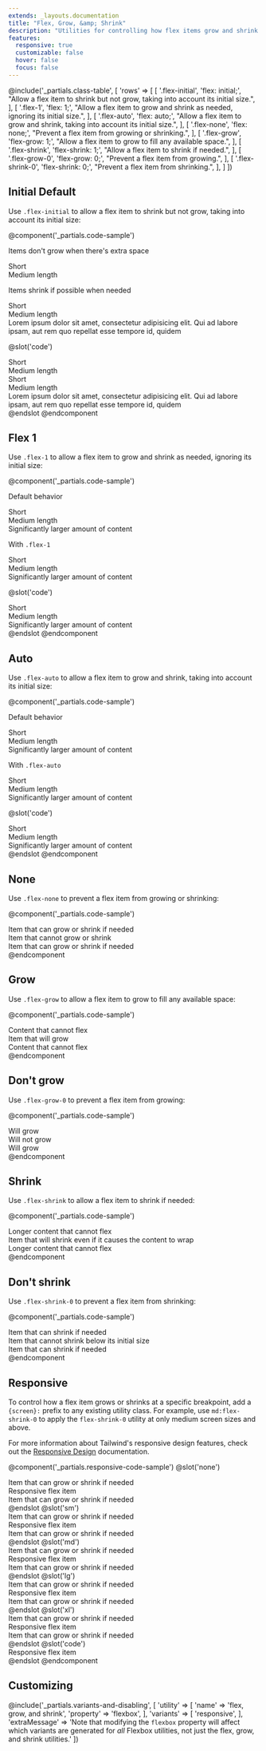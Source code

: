 ```yaml
---
extends: _layouts.documentation
title: "Flex, Grow, &amp; Shrink"
description: "Utilities for controlling how flex items grow and shrink."
features:
  responsive: true
  customizable: false
  hover: false
  focus: false
---
```


@include('_partials.class-table', [
  'rows' => [
    [
      '.flex-initial',
      'flex: initial;',
      "Allow a flex item to shrink but not grow, taking into account its initial size.",
    ],
    [
      '.flex-1',
      'flex: 1;',
      "Allow a flex item to grow and shrink as needed, ignoring its initial size.",
    ],
    [
      '.flex-auto',
      'flex: auto;',
      "Allow a flex item to grow and shrink, taking into account its initial size.",
    ],
    [
      '.flex-none',
      'flex: none;',
      "Prevent a flex item from growing or shrinking.",
    ],
    [
      '.flex-grow',
      'flex-grow: 1;',
      "Allow a flex item to grow to fill any available space.",
    ],
    [
      '.flex-shrink',
      'flex-shrink: 1;',
      "Allow a flex item to shrink if needed.",
    ],
    [
      '.flex-grow-0',
      'flex-grow: 0;',
      "Prevent a flex item from growing.",
    ],
    [
      '.flex-shrink-0',
      'flex-shrink: 0;',
      "Prevent a flex item from shrinking.",
    ],
  ]
])

## Initial <span class="ml-2 font-semibold text-grey-dark text-sm uppercase tracking-wide">Default</span>

Use `.flex-initial` to allow a flex item to shrink but not grow, taking into account its initial size:

@component('_partials.code-sample')
<p class="text-sm text-grey-dark mb-1">Items don't grow when there's extra space</p>
<div class="flex bg-gray-200 mb-6">
  <div class="flex-initial text-grey-darker text-center bg-gray-400 px-4 py-2 m-2">
    Short
  </div>
  <div class="flex-initial text-grey-darker text-center bg-gray-400 px-4 py-2 m-2">
    Medium length
  </div>
</div>

<p class="text-sm text-grey-dark mb-1">Items shrink if possible when needed</p>
<div class="flex bg-gray-200">
  <div class="flex-initial text-grey-darker text-center bg-gray-400 px-4 py-2 m-2">
    Short
  </div>
  <div class="flex-initial text-grey-darker text-center bg-gray-400 px-4 py-2 m-2">
    Medium length
  </div>
  <div class="flex-initial text-grey-darker text-center bg-gray-400 px-4 py-2 m-2">
    Lorem ipsum dolor sit amet, consectetur adipisicing elit. Qui ad labore ipsam, aut rem quo repellat esse tempore id, quidem
  </div>
</div>

@slot('code')
<div class="flex bg-gray-200">
  <div class="flex-initial text-grey-darker text-center bg-gray-400 px-4 py-2 m-2">
    Short
  </div>
  <div class="flex-initial text-grey-darker text-center bg-gray-400 px-4 py-2 m-2">
    Medium length
  </div>
</div>

<div class="flex bg-gray-200">
  <div class="flex-initial text-grey-darker text-center bg-gray-400 px-4 py-2 m-2">
    Short
  </div>
  <div class="flex-initial text-grey-darker text-center bg-gray-400 px-4 py-2 m-2">
    Medium length
  </div>
  <div class="flex-initial text-grey-darker text-center bg-gray-400 px-4 py-2 m-2">
    Lorem ipsum dolor sit amet, consectetur adipisicing elit. Qui ad labore ipsam, aut rem quo repellat esse tempore id, quidem
  </div>
</div>
@endslot
@endcomponent

## Flex 1

Use `.flex-1` to allow a flex item to grow and shrink as needed, ignoring its initial size:

@component('_partials.code-sample')
<p class="text-sm text-grey-dark mb-1">Default behavior</p>
<div class="flex bg-gray-200 mb-6">
  <div class="text-grey-darker text-center bg-gray-400 px-4 py-2 m-2">
    Short
  </div>
  <div class="text-grey-darker text-center bg-gray-400 px-4 py-2 m-2">
    Medium length
  </div>
  <div class="text-grey-darker text-center bg-gray-400 px-4 py-2 m-2">
    Significantly larger amount of content
  </div>
</div>
<p class="text-sm text-grey-dark mb-1">With <code>.flex-1</code></p>
<div class="flex bg-gray-200">
  <div class="flex-1 text-grey-darker text-center bg-gray-400 px-4 py-2 m-2">
    Short
  </div>
  <div class="flex-1 text-grey-darker text-center bg-gray-400 px-4 py-2 m-2">
    Medium length
  </div>
  <div class="flex-1 text-grey-darker text-center bg-gray-400 px-4 py-2 m-2">
    Significantly larger amount of content
  </div>
</div>

@slot('code')
<div class="flex bg-gray-200">
  <div class="flex-1 text-grey-darker text-center bg-gray-400 px-4 py-2 m-2">
    Short
  </div>
  <div class="flex-1 text-grey-darker text-center bg-gray-400 px-4 py-2 m-2">
    Medium length
  </div>
  <div class="flex-1 text-grey-darker text-center bg-gray-400 px-4 py-2 m-2">
    Significantly larger amount of content
  </div>
</div>
@endslot
@endcomponent

## Auto

Use `.flex-auto` to allow a flex item to grow and shrink, taking into account its initial size:

@component('_partials.code-sample')
<p class="text-sm text-grey-dark mb-1">Default behavior</p>
<div class="flex bg-gray-200 mb-6">
  <div class="text-grey-darker text-center bg-gray-400 px-4 py-2 m-2">
    Short
  </div>
  <div class="text-grey-darker text-center bg-gray-400 px-4 py-2 m-2">
    Medium length
  </div>
  <div class="text-grey-darker text-center bg-gray-400 px-4 py-2 m-2">
    Significantly larger amount of content
  </div>
</div>
<p class="text-sm text-grey-dark mb-1">With <code>.flex-auto</code></p>
<div class="flex bg-gray-200">
  <div class="flex-auto text-grey-darker text-center bg-gray-400 px-4 py-2 m-2">
    Short
  </div>
  <div class="flex-auto text-grey-darker text-center bg-gray-400 px-4 py-2 m-2">
    Medium length
  </div>
  <div class="flex-auto text-grey-darker text-center bg-gray-400 px-4 py-2 m-2">
    Significantly larger amount of content
  </div>
</div>

@slot('code')
<div class="flex bg-gray-200">
  <div class="flex-auto text-grey-darker text-center bg-gray-400 px-4 py-2 m-2">
    Short
  </div>
  <div class="flex-auto text-grey-darker text-center bg-gray-400 px-4 py-2 m-2">
    Medium length
  </div>
  <div class="flex-auto text-grey-darker text-center bg-gray-400 px-4 py-2 m-2">
    Significantly larger amount of content
  </div>
</div>
@endslot
@endcomponent

## None

Use `.flex-none` to prevent a flex item from growing or shrinking:

@component('_partials.code-sample')
<div class="flex bg-gray-200">
  <div class="flex-1 text-grey-darker text-center bg-gray-400 px-4 py-2 m-2">
    Item that can grow or shrink if needed
  </div>
  <div class="flex-none text-grey-darkest text-center bg-grey px-4 py-2 m-2">
    Item that cannot grow or shrink
  </div>
  <div class="flex-1 text-grey-darker text-center bg-gray-400 px-4 py-2 m-2">
    Item that can grow or shrink if needed
  </div>
</div>
@endcomponent

## Grow

Use `.flex-grow` to allow a flex item to grow to fill any available space:

@component('_partials.code-sample')
<div class="flex bg-gray-200">
  <div class="flex-none text-grey-darker text-center bg-gray-400 px-4 py-2 m-2">
    Content that cannot flex
  </div>
  <div class="flex-grow text-grey-darkest text-center bg-grey px-4 py-2 m-2">
    Item that will grow
  </div>
  <div class="flex-none text-grey-darker text-center bg-gray-400 px-4 py-2 m-2">
    Content that cannot flex
  </div>
</div>
@endcomponent

## Don't grow

Use `.flex-grow-0` to prevent a flex item from growing:

@component('_partials.code-sample')
<div class="flex bg-gray-200">
  <div class="flex-grow text-grey-darker text-center bg-gray-400 px-4 py-2 m-2">
    Will grow
  </div>
  <div class="flex-grow-0 text-grey-darkest text-center bg-grey px-4 py-2 m-2">
    Will not grow
  </div>
  <div class="flex-grow text-grey-darker text-center bg-gray-400 px-4 py-2 m-2">
    Will grow
  </div>
</div>
@endcomponent

## Shrink

Use `.flex-shrink` to allow a flex item to shrink if needed:

@component('_partials.code-sample')
<div class="flex bg-gray-200">
  <div class="flex-none text-grey-darker text-center bg-gray-400 px-4 py-2 m-2">
    Longer content that cannot flex
  </div>
  <div class="flex-shrink text-grey-darkest text-center bg-grey px-4 py-2 m-2">
    Item that will shrink even if it causes the content to wrap
  </div>
  <div class="flex-none text-grey-darker text-center bg-gray-400 px-4 py-2 m-2">
    Longer content that cannot flex
  </div>
</div>
@endcomponent

## Don't shrink

Use `.flex-shrink-0` to prevent a flex item from shrinking:

@component('_partials.code-sample')
<div class="flex bg-gray-200">
  <div class="flex-shrink text-grey-darker text-center bg-gray-400 px-4 py-2 m-2">
    Item that can shrink if needed
  </div>
  <div class="flex-shrink-0 text-grey-darkest text-center bg-grey px-4 py-2 m-2">
    Item that cannot shrink below its initial size
  </div>
  <div class="flex-shrink text-grey-darker text-center bg-gray-400 px-4 py-2 m-2">
    Item that can shrink if needed
  </div>
</div>
@endcomponent

## Responsive

To control how a flex item grows or shrinks at a specific breakpoint, add a `{screen}:` prefix to any existing utility class. For example, use `md:flex-shrink-0` to apply the `flex-shrink-0` utility at only medium screen sizes and above.

For more information about Tailwind's responsive design features, check out the [Responsive Design](/docs/responsive-design) documentation.

@component('_partials.responsive-code-sample')
@slot('none')
<div class="flex bg-gray-200">
  <div class="flex-1 text-grey-darker text-center bg-gray-400 px-4 py-2 m-2">
    Item that can grow or shrink if needed
  </div>
  <div class="flex-none text-grey-darkest text-center bg-grey px-4 py-2 m-2">
    Responsive flex item
  </div>
  <div class="flex-1 text-grey-darker text-center bg-gray-400 px-4 py-2 m-2">
    Item that can grow or shrink if needed
  </div>
</div>
@endslot
@slot('sm')
<div class="flex bg-gray-200">
  <div class="flex-1 text-grey-darker text-center bg-gray-400 px-4 py-2 m-2">
    Item that can grow or shrink if needed
  </div>
  <div class="flex-grow text-grey-darkest text-center bg-grey px-4 py-2 m-2">
    Responsive flex item
  </div>
  <div class="flex-1 text-grey-darker text-center bg-gray-400 px-4 py-2 m-2">
    Item that can grow or shrink if needed
  </div>
</div>
@endslot
@slot('md')
<div class="flex bg-gray-200">
  <div class="flex-1 text-grey-darker text-center bg-gray-400 px-4 py-2 m-2">
    Item that can grow or shrink if needed
  </div>
  <div class="flex-shrink text-grey-darkest text-center bg-grey px-4 py-2 m-2">
    Responsive flex item
  </div>
  <div class="flex-1 text-grey-darker text-center bg-gray-400 px-4 py-2 m-2">
    Item that can grow or shrink if needed
  </div>
</div>
@endslot
@slot('lg')
<div class="flex bg-gray-200">
  <div class="flex-1 text-grey-darker text-center bg-gray-400 px-4 py-2 m-2">
    Item that can grow or shrink if needed
  </div>
  <div class="flex-1 text-grey-darkest text-center bg-grey px-4 py-2 m-2">
    Responsive flex item
  </div>
  <div class="flex-1 text-grey-darker text-center bg-gray-400 px-4 py-2 m-2">
    Item that can grow or shrink if needed
  </div>
</div>
@endslot
@slot('xl')
<div class="flex bg-gray-200">
  <div class="flex-1 text-grey-darker text-center bg-gray-400 px-4 py-2 m-2">
    Item that can grow or shrink if needed
  </div>
  <div class="flex-initial text-grey-darkest text-center bg-grey px-4 py-2 m-2">
    Responsive flex item
  </div>
  <div class="flex-1 text-grey-darker text-center bg-gray-400 px-4 py-2 m-2">
    Item that can grow or shrink if needed
  </div>
</div>
@endslot
@slot('code')
<div class="flex ...">
  <!-- ... -->
  <div class="none:flex-none sm:flex-grow md:flex-shrink lg:flex-1 xl:flex-auto ...">
    Responsive flex item
  </div>
  <!-- ... -->
</div>
@endslot
@endcomponent

## Customizing

@include('_partials.variants-and-disabling', [
    'utility' => [
        'name' => 'flex, grow, and shrink',
        'property' => 'flexbox',
    ],
    'variants' => [
        'responsive',
    ],
    'extraMessage' => 'Note that modifying the <code>flexbox</code> property will affect which variants are generated for <em>all</em> Flexbox utilities, not just the flex, grow, and shrink utilities.'
])
